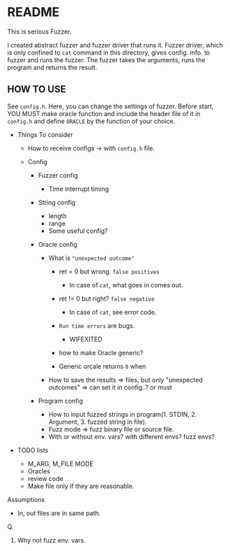 # README

This is serious Fuzzer.

I created abstract fuzzer and fuzzer driver that runs it. Fuzzer driver, which is only confined to `cat` command in this directory, gives config. info. to fuzzer and runs the fuzzer. The fuzzer takes the arguments, runs the program and returns the result.

## HOW TO USE

See `config.h`. Here, you can change the settings of fuzzer. Before start, YOU MUST make oracle function and include the header file of it in `config.h` and define `ORACLE` by the function of your choice.
 

- Things To consider
  - How to receive configs -> with `config.h` file.


  - Config
    - Fuzzer config
      - Time interrupt timing
    - String config
      - length
      - range
      - Some useful config?
    - Oracle config
      - What is `"unexpected outcome"`
        - ret = 0 but wrong. `false positives`
          - In case of `cat`, what goes in comes out. 
        - ret != 0 but right? `false negative`
          - In case of `cat`, see error code. 
        - `Run time errors` are bugs.

          - WIFEXITED
        - how to make Oracle generic?
        - Generic orcale returns `0` when 
  
      - How to save the results => files, but only "unexpected outcomes" => can set it in config..? or must

    - Program config
      - How to input fuzzed strings in program(1. STDIN, 2. Argument, 3. fuzzed string in file).
      - Fuzz mode => fuzz binary file or source file.
      - With or without env. vars? with different envs? fuzz envs?
  
- TODO lists
  - M_ARG, M_FILE MODE
  - Oracles
  - review code
  - Make file only if they are reasonable.

Assumptions
- In, out files are in same path.


Q.
1. Why not fuzz env. vars.